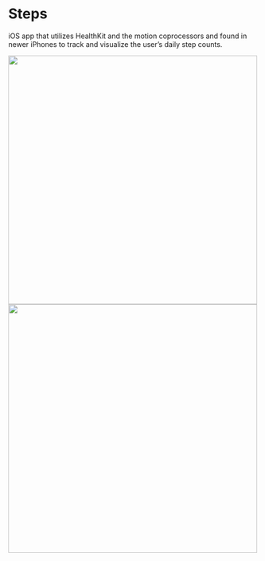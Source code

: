 # Steps
iOS app that utilizes HealthKit and the motion coprocessors and found in newer iPhones to track and visualize the user’s daily step counts.

<img src="https://cloud.githubusercontent.com/assets/1874785/11610256/fff6aa08-9b6a-11e5-8f5a-be0a76e3666d.png" height="500" /> <img src="https://cloud.githubusercontent.com/assets/1874785/11610257/02114ffa-9b6b-11e5-8774-4ffe34f6c7ba.png" height="500" />
